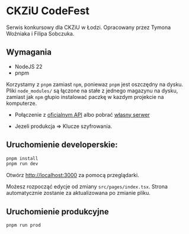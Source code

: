 # CKZiU CodeFest

Serwis konkursowy dla CKZiU w Łodzi.
Opracowany przez Tymona Woźniaka i Filipa Sobczuka.

## Wymagania

* NodeJS 22
* pnpm

Korzystamy z `pnpm` zamiast `npm`, poniewaz `pnpm` jest oszczędny na dysku. Pliki `node_modules/` są łączone na stałe z jednego magazynu na dysku, zamiast jak `npm` głupio instalować paczkę w kazdym projekcie na komputerze.

* Połączenie z [oficjalnym API](https://api.ckziucodefest.pl/) albo pobrać [własny serwer](https://github.com/Moderrek/ckziu-codefest-api)

* Jezeli produkcja => Klucze szyfrowania.

## Uruchomienie developerskie:

```bash
pnpm install
pnpm run dev
```

Otwórz [http://localhost:3000](http://localhost:3000) za pomocą przeglądarki.

Możesz rozpocząć edycje od zmiany `src/pages/index.tsx`. Strona automatycznie zostanie za aktualizowana po zmianie
pliku.

## Uruchomienie produkcyjne

```bash
pnpm run prod
```